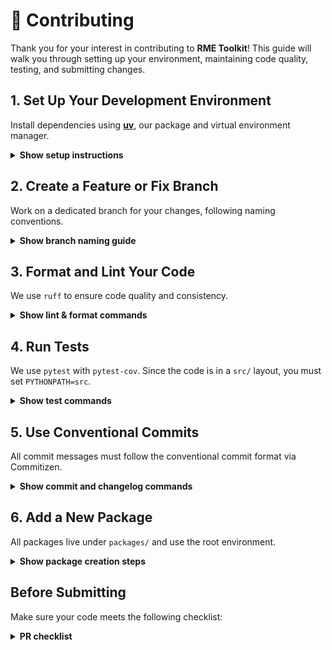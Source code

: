 # 🤝 Contributing

Thank you for your interest in contributing to **RME Toolkit**!
This guide will walk you through setting up your environment, maintaining code quality, testing, and submitting changes.

## 1. Set Up Your Development Environment

Install dependencies using [**uv**](https://github.com/astral-sh/uv), our package and virtual environment manager.

<details>
<summary><strong>Show setup instructions</strong></summary>

```bash
# Clone the repository
git clone https://github.com/reverseame/rme-toolkit.git
cd rme-toolkit
```

```bash
# Create and activate virtual environment
uv venv
source .venv/bin/activate    # On Windows: .\venv\Scripts\activate
```

```bash
# Install dependencies from the global pyproject.toml
# Create and activate virtual environment
uv pip install -r requirements.txt
```

> [!NOTE] If you don't have a `requirements.txt` yet, you can generate it from your `pyproject.toml` using:
>
> ```bash
> uv pip compile pyproject.toml > requirements.txt
> ```

```bash
# Install pre-commit hooks
pre-commit install
```

> [!NOTE]
> if `uv` is not installed, you can install it with: `curl -LsSf https://astral.sh/uv/install.sh | sh`

</details>

## 2. Create a Feature or Fix Branch

Work on a dedicated branch for your changes, following naming conventions.

<details> <summary><strong>Show branch naming guide</strong></summary>

```bash
# Use one of the following formats
git checkout -b feat/your-feature-name
git checkout -b fix/short-bug-description
```

</details>

## 3. Format and Lint Your Code

We use `ruff` to ensure code quality and consistency.

<details> <summary><strong>Show lint & format commands</strong></summary>

```bash
# Check for lint issues
ruff check .
```

```bash
# Auto-format the code
ruff format .
```

```bash
# (Optional) Run pre-commit hooks manually
pre-commit run --all-files
```

</details>

## 4. Run Tests

We use `pytest` with `pytest-cov`.
Since the code is in a `src/` layout, you must set `PYTHONPATH=src`.

<details> <summary><strong>Show test commands</strong></summary>

```bash
# Run the full test suite with coverage
PYTHONPATH=src pytest --cov=src tests
```

```bash
# Or test a specific package
PYTHONPATH=src pytest packages/my_package/tests
```

</details>

## 5. Use Conventional Commits

All commit messages must follow the conventional commit format via Commitizen.

<details> <summary><strong>Show commit and changelog commands</strong></summary>

```bash
# Create a commit with Commitizen
cz commit
```

```bash
# (Optional) Bump version and generate changelog
cz bump --changelog
```

</details>

## 6. Add a New Package

All packages live under `packages/` and use the root environment.

<details> <summary><strong>Show package creation steps</strong></summary>

```bash
# Create a new package folder
mkdir -p packages/my_package
```

```bash
# (Optional) Add tests folder
mkdir -p packages/my_package/tests
```

```bash
# Initialize pyproject.toml using uv
cd packages
uv init --package my_new_package
```

```bash
# Run it
uv run my-new-package
```

</details>

## Before Submitting

Make sure your code meets the following checklist:

<details> <summary><strong>PR checklist</strong></summary>

- Code is linted (`ruff check .`) and formatted (`ruff format .`)
- All tests pass (`PYTHONPATH=src pytest`)
- Commits follow conventional commit standards (`cz commit`)
- Version bumped and changelog updated (if needed)
- PR targets the `dev` branch

</details>
